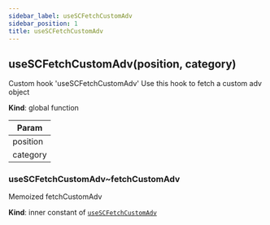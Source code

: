 ```yaml
---
sidebar_label: useSCFetchCustomAdv
sidebar_position: 1
title: useSCFetchCustomAdv
---
```



<a name="useSCFetchCustomAdv"></a>

## useSCFetchCustomAdv(position, category)
<p>Custom hook 'useSCFetchCustomAdv'
Use this hook to fetch a custom adv object</p>

**Kind**: global function  

| Param |
| --- |
| position | 
| category | 

<a name="useSCFetchCustomAdv..fetchCustomAdv"></a>

### useSCFetchCustomAdv~fetchCustomAdv
<p>Memoized fetchCustomAdv</p>

**Kind**: inner constant of [<code>useSCFetchCustomAdv</code>](#useSCFetchCustomAdv)  
